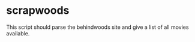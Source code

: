 # scrapwoods
This script should parse the behindwoods site and give a list of all movies available.
